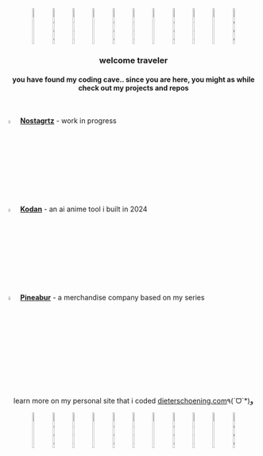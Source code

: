 <div align="center" style="display: flex; justify-content: center; flex-wrap: wrap; width: 100%;">

<img src="https://media2.giphy.com/media/v1.Y2lkPTc5MGI3NjExZ2o1MzhvdGVjOWd6cTlxYzZvNGI4ZjQxNWVnamRxdWFuajNhcGZjbSZlcD12MV9pbnRlcm5hbF9naWZfYnlfaWQmY3Q9cw/uvbWkeaFn8RKU7n3tJ/giphy.webp" alt="Doge" style="width:8%;">
<img src="https://media4.giphy.com/media/v1.Y2lkPTc5MGI3NjExZnQ2czI5ZWI4dXRuZjZ3amJ3NmNwNm05enJhZ2dzMHF2NTh6MndmMiZlcD12MV9pbnRlcm5hbF9naWZfYnlfaWQmY3Q9cw/Gd5PTG30J0RJU50bbK/giphy.webp" alt="Doge" style="width:8%;">
<img src="https://media2.giphy.com/media/v1.Y2lkPTc5MGI3NjExZ2o1MzhvdGVjOWd6cTlxYzZvNGI4ZjQxNWVnamRxdWFuajNhcGZjbSZlcD12MV9pbnRlcm5hbF9naWZfYnlfaWQmY3Q9cw/uvbWkeaFn8RKU7n3tJ/giphy.webp" alt="Doge" style="width:8%;">
<img src="https://media4.giphy.com/media/v1.Y2lkPTc5MGI3NjExZnQ2czI5ZWI4dXRuZjZ3amJ3NmNwNm05enJhZ2dzMHF2NTh6MndmMiZlcD12MV9pbnRlcm5hbF9naWZfYnlfaWQmY3Q9cw/Gd5PTG30J0RJU50bbK/giphy.webp" alt="Doge" style="width:8%;">
<img src="https://media2.giphy.com/media/v1.Y2lkPTc5MGI3NjExZ2o1MzhvdGVjOWd6cTlxYzZvNGI4ZjQxNWVnamRxdWFuajNhcGZjbSZlcD12MV9pbnRlcm5hbF9naWZfYnlfaWQmY3Q9cw/uvbWkeaFn8RKU7n3tJ/giphy.webp" alt="Doge" style="width:8%;">
<img src="https://media4.giphy.com/media/v1.Y2lkPTc5MGI3NjExZnQ2czI5ZWI4dXRuZjZ3amJ3NmNwNm05enJhZ2dzMHF2NTh6MndmMiZlcD12MV9pbnRlcm5hbF9naWZfYnlfaWQmY3Q9cw/Gd5PTG30J0RJU50bbK/giphy.webp" alt="Doge" style="width:8%;">
<img src="https://media2.giphy.com/media/v1.Y2lkPTc5MGI3NjExZ2o1MzhvdGVjOWd6cTlxYzZvNGI4ZjQxNWVnamRxdWFuajNhcGZjbSZlcD12MV9pbnRlcm5hbF9naWZfYnlfaWQmY3Q9cw/uvbWkeaFn8RKU7n3tJ/giphy.webp" alt="Doge" style="width:8%;">
<img src="https://media4.giphy.com/media/v1.Y2lkPTc5MGI3NjExZnQ2czI5ZWI4dXRuZjZ3amJ3NmNwNm05enJhZ2dzMHF2NTh6MndmMiZlcD12MV9pbnRlcm5hbF9naWZfYnlfaWQmY3Q9cw/Gd5PTG30J0RJU50bbK/giphy.webp" alt="Doge" style="width:8%;">
<img src="https://media2.giphy.com/media/v1.Y2lkPTc5MGI3NjExZ2o1MzhvdGVjOWd6cTlxYzZvNGI4ZjQxNWVnamRxdWFuajNhcGZjbSZlcD12MV9pbnRlcm5hbF9naWZfYnlfaWQmY3Q9cw/uvbWkeaFn8RKU7n3tJ/giphy.webp" alt="Doge" style="width:8%;">
<img src="https://media4.giphy.com/media/v1.Y2lkPTc5MGI3NjExZnQ2czI5ZWI4dXRuZjZ3amJ3NmNwNm05enJhZ2dzMHF2NTh6MndmMiZlcD12MV9pbnRlcm5hbF9naWZfYnlfaWQmY3Q9cw/Gd5PTG30J0RJU50bbK/giphy.webp" alt="Doge" style="width:8%;">
<img src="https://media2.giphy.com/media/v1.Y2lkPTc5MGI3NjExZ2o1MzhvdGVjOWd6cTlxYzZvNGI4ZjQxNWVnamRxdWFuajNhcGZjbSZlcD12MV9pbnRlcm5hbF9naWZfYnlfaWQmY3Q9cw/uvbWkeaFn8RKU7n3tJ/giphy.webp" alt="Doge" style="width:8%;">

</div>


<h3 align="center">welcome traveler</h3>

<h4 align="center">you have found my coding cave.. since you are here, you might as while check out my projects and repos</h4>

<br>

<img src="https://pbs.twimg.com/profile_images/1866806371468845056/eUPWn0ak_400x400.jpg" width="4%"> **[Nostagrtz](https://nostagrtz.com)** - work in progress

<img src="https://pbs.twimg.com/profile_images/1822915831262814208/igDFDywQ_400x400.jpg" width="4%"> **[Kodan](https://kodan.app)** - an ai anime tool i built in 2024  

<img src="https://pbs.twimg.com/profile_images/1865084757857443841/0809K7B9_400x400.jpg" width="4%"> **[Pineabur](https://pineabur.com)** - a merchandise company based on my series

<br>
<div align="center" style="display: flex; justify-content: center; flex-wrap: wrap; width: 100%;">
  
learn more on my personal site that i coded [dieterschoening.com](https://dieterschoening.com)

٩(ˊᗜˋ*)و
<br>

<img src="https://media4.giphy.com/media/v1.Y2lkPTc5MGI3NjExZnQ2czI5ZWI4dXRuZjZ3amJ3NmNwNm05enJhZ2dzMHF2NTh6MndmMiZlcD12MV9pbnRlcm5hbF9naWZfYnlfaWQmY3Q9cw/Gd5PTG30J0RJU50bbK/giphy.webp" alt="Doge" style="width:8%;">
<img src="https://media2.giphy.com/media/v1.Y2lkPTc5MGI3NjExZ2o1MzhvdGVjOWd6cTlxYzZvNGI4ZjQxNWVnamRxdWFuajNhcGZjbSZlcD12MV9pbnRlcm5hbF9naWZfYnlfaWQmY3Q9cw/uvbWkeaFn8RKU7n3tJ/giphy.webp" alt="Doge" style="width:8%;">
<img src="https://media4.giphy.com/media/v1.Y2lkPTc5MGI3NjExZnQ2czI5ZWI4dXRuZjZ3amJ3NmNwNm05enJhZ2dzMHF2NTh6MndmMiZlcD12MV9pbnRlcm5hbF9naWZfYnlfaWQmY3Q9cw/Gd5PTG30J0RJU50bbK/giphy.webp" alt="Doge" style="width:8%;">
<img src="https://media2.giphy.com/media/v1.Y2lkPTc5MGI3NjExZ2o1MzhvdGVjOWd6cTlxYzZvNGI4ZjQxNWVnamRxdWFuajNhcGZjbSZlcD12MV9pbnRlcm5hbF9naWZfYnlfaWQmY3Q9cw/uvbWkeaFn8RKU7n3tJ/giphy.webp" alt="Doge" style="width:8%;">
<img src="https://media4.giphy.com/media/v1.Y2lkPTc5MGI3NjExZnQ2czI5ZWI4dXRuZjZ3amJ3NmNwNm05enJhZ2dzMHF2NTh6MndmMiZlcD12MV9pbnRlcm5hbF9naWZfYnlfaWQmY3Q9cw/Gd5PTG30J0RJU50bbK/giphy.webp" alt="Doge" style="width:8%;">
<img src="https://media2.giphy.com/media/v1.Y2lkPTc5MGI3NjExZ2o1MzhvdGVjOWd6cTlxYzZvNGI4ZjQxNWVnamRxdWFuajNhcGZjbSZlcD12MV9pbnRlcm5hbF9naWZfYnlfaWQmY3Q9cw/uvbWkeaFn8RKU7n3tJ/giphy.webp" alt="Doge" style="width:8%;">
<img src="https://media4.giphy.com/media/v1.Y2lkPTc5MGI3NjExZnQ2czI5ZWI4dXRuZjZ3amJ3NmNwNm05enJhZ2dzMHF2NTh6MndmMiZlcD12MV9pbnRlcm5hbF9naWZfYnlfaWQmY3Q9cw/Gd5PTG30J0RJU50bbK/giphy.webp" alt="Doge" style="width:8%;">
<img src="https://media2.giphy.com/media/v1.Y2lkPTc5MGI3NjExZ2o1MzhvdGVjOWd6cTlxYzZvNGI4ZjQxNWVnamRxdWFuajNhcGZjbSZlcD12MV9pbnRlcm5hbF9naWZfYnlfaWQmY3Q9cw/uvbWkeaFn8RKU7n3tJ/giphy.webp" alt="Doge" style="width:8%;">
<img src="https://media4.giphy.com/media/v1.Y2lkPTc5MGI3NjExZnQ2czI5ZWI4dXRuZjZ3amJ3NmNwNm05enJhZ2dzMHF2NTh6MndmMiZlcD12MV9pbnRlcm5hbF9naWZfYnlfaWQmY3Q9cw/Gd5PTG30J0RJU50bbK/giphy.webp" alt="Doge" style="width:8%;">
<img src="https://media2.giphy.com/media/v1.Y2lkPTc5MGI3NjExZ2o1MzhvdGVjOWd6cTlxYzZvNGI4ZjQxNWVnamRxdWFuajNhcGZjbSZlcD12MV9pbnRlcm5hbF9naWZfYnlfaWQmY3Q9cw/uvbWkeaFn8RKU7n3tJ/giphy.webp" alt="Doge" style="width:8%;">
<img src="https://media4.giphy.com/media/v1.Y2lkPTc5MGI3NjExZnQ2czI5ZWI4dXRuZjZ3amJ3NmNwNm05enJhZ2dzMHF2NTh6MndmMiZlcD12MV9pbnRlcm5hbF9naWZfYnlfaWQmY3Q9cw/Gd5PTG30J0RJU50bbK/giphy.webp" alt="Doge" style="width:8%;">

</div>

